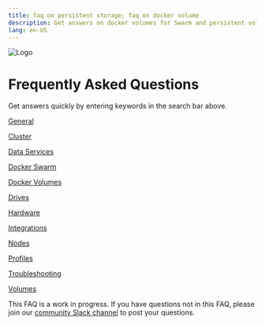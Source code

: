 ```yaml
---
title: faq on persistent storage; faq on docker volume
description: Get answers on docker volumes for Swarm and persistent volumes for Kubernetes
lang: en-US
---
```


![Logo](https://i.imgur.com/FfIj2NA.png)

# Frequently Asked Questions

Get answers quickly by entering keywords in the search bar above.  

[General](/general.md)

[Cluster](/cluster.md)

[Data Services](/data-services.md)

[Docker Swarm](/docker-swarm.md)

[Docker Volumes](/docker-volumes.md)

[Drives](/drives.md)

[Hardware](/hardware.md)

[Integrations](/integrations.md)

[Nodes](/nodes.md)

[Profiles](/profiles.md)

[Troubleshooting](/troubleshooting.md)

[Volumes](/volumes.md)

This FAQ is a work in progress. If you have questions not in this FAQ, please join our [community Slack channel](http://storidge.com/join-cio-slack/) to post your questions.
